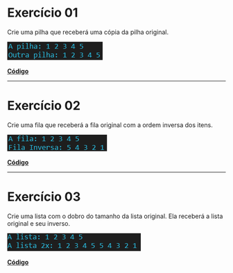# Exercício 01

Crie uma pilha que receberá uma cópia da pilha original.

<kbd><a href="/codigo/Laboratório 09/Exercício 01/Program.cs"><img src="/relatorio/img/Laboratório 09 - Exercício 01.png" alt="Laboratório 09 - Exercício 01"><a></kbd>

**<a href="/codigo/Laboratório 09/Exercício 01/Program.cs">Código</a>**

---

# Exercício 02

Crie uma fila que receberá a fila original com a ordem inversa dos itens.

<kbd><a href="/codigo/Laboratório 09/Exercício 02/Program.cs"><img src="/relatorio/img/Laboratório 09 - Exercício 02.png" alt="Laboratório 09 - Exercício 02"><a></kbd>

**<a href="/codigo/Laboratório 09/Exercício 02/Program.cs">Código</a>**

---

# Exercício 03

Crie uma lista com o dobro do tamanho da lista original. Ela receberá a lista original e seu inverso.

<kbd><a href="/codigo/Laboratório 09/Exercício 03/Program.cs"><img src="/relatorio/img/Laboratório 09 - Exercício 03.png" alt="Laboratório 09 - Exercício 03"><a></kbd>

**<a href="/codigo/Laboratório 09/Exercício 03/Program.cs">Código</a>**